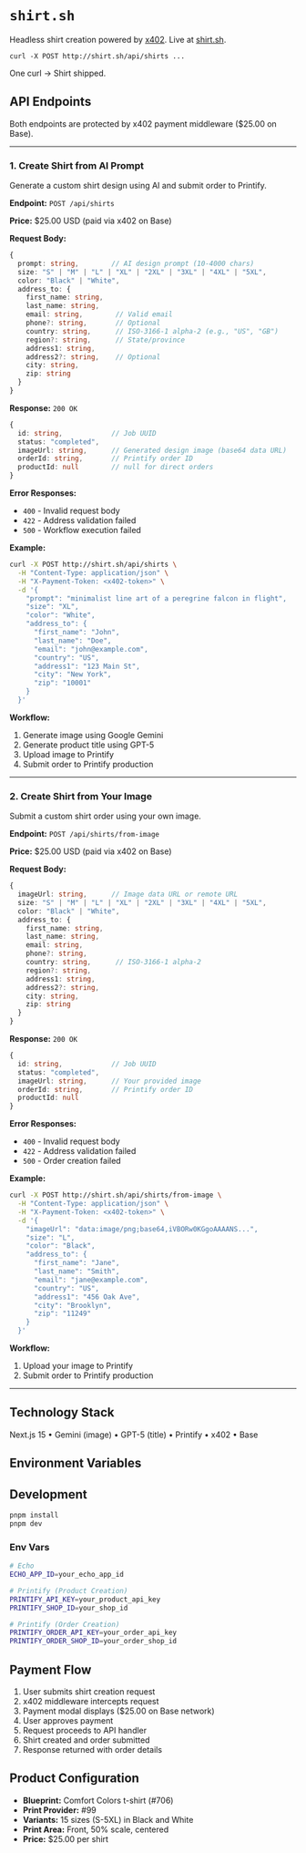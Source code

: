 # `shirt.sh`

Headless shirt creation powered by [x402](https://www.x402.org/). Live at [shirt.sh](shirt.sh).

`curl -X POST http://shirt.sh/api/shirts ...`

One curl → Shirt shipped.

## API Endpoints

Both endpoints are protected by x402 payment middleware ($25.00 on Base).

---

### 1. Create Shirt from AI Prompt

Generate a custom shirt design using AI and submit order to Printify.

**Endpoint:** `POST /api/shirts`

**Price:** $25.00 USD (paid via x402 on Base)

**Request Body:**
```typescript
{
  prompt: string,        // AI design prompt (10-4000 chars)
  size: "S" | "M" | "L" | "XL" | "2XL" | "3XL" | "4XL" | "5XL",
  color: "Black" | "White",
  address_to: {
    first_name: string,
    last_name: string,
    email: string,        // Valid email
    phone?: string,       // Optional
    country: string,      // ISO-3166-1 alpha-2 (e.g., "US", "GB")
    region?: string,      // State/province
    address1: string,
    address2?: string,    // Optional
    city: string,
    zip: string
  }
}
```

**Response:** `200 OK`
```typescript
{
  id: string,            // Job UUID
  status: "completed",
  imageUrl: string,      // Generated design image (base64 data URL)
  orderId: string,       // Printify order ID
  productId: null        // null for direct orders
}
```

**Error Responses:**
- `400` - Invalid request body
- `422` - Address validation failed
- `500` - Workflow execution failed

**Example:**
```bash
curl -X POST http://shirt.sh/api/shirts \
  -H "Content-Type: application/json" \
  -H "X-Payment-Token: <x402-token>" \
  -d '{
    "prompt": "minimalist line art of a peregrine falcon in flight",
    "size": "XL",
    "color": "White",
    "address_to": {
      "first_name": "John",
      "last_name": "Doe",
      "email": "john@example.com",
      "country": "US",
      "address1": "123 Main St",
      "city": "New York",
      "zip": "10001"
    }
  }'
```

**Workflow:**
1. Generate image using Google Gemini
2. Generate product title using GPT-5
3. Upload image to Printify
4. Submit order to Printify production

---

### 2. Create Shirt from Your Image

Submit a custom shirt order using your own image.

**Endpoint:** `POST /api/shirts/from-image`

**Price:** $25.00 USD (paid via x402 on Base)

**Request Body:**
```typescript
{
  imageUrl: string,      // Image data URL or remote URL
  size: "S" | "M" | "L" | "XL" | "2XL" | "3XL" | "4XL" | "5XL",
  color: "Black" | "White",
  address_to: {
    first_name: string,
    last_name: string,
    email: string,
    phone?: string,
    country: string,      // ISO-3166-1 alpha-2
    region?: string,
    address1: string,
    address2?: string,
    city: string,
    zip: string
  }
}
```

**Response:** `200 OK`
```typescript
{
  id: string,            // Job UUID
  status: "completed",
  imageUrl: string,      // Your provided image
  orderId: string,       // Printify order ID
  productId: null
}
```

**Error Responses:**
- `400` - Invalid request body
- `422` - Address validation failed
- `500` - Order creation failed

**Example:**
```bash
curl -X POST http://shirt.sh/api/shirts/from-image \
  -H "Content-Type: application/json" \
  -H "X-Payment-Token: <x402-token>" \
  -d '{
    "imageUrl": "data:image/png;base64,iVBORw0KGgoAAAANS...",
    "size": "L",
    "color": "Black",
    "address_to": {
      "first_name": "Jane",
      "last_name": "Smith",
      "email": "jane@example.com",
      "country": "US",
      "address1": "456 Oak Ave",
      "city": "Brooklyn",
      "zip": "11249"
    }
  }'
```

**Workflow:**
1. Upload your image to Printify
2. Submit order to Printify production

---

## Technology Stack
Next.js 15 • Gemini (image) • GPT-5 (title) • Printify • x402 • Base


## Environment Variables


## Development

```bash
pnpm install
pnpm dev
```

### Env Vars
```bash
# Echo
ECHO_APP_ID=your_echo_app_id

# Printify (Product Creation)
PRINTIFY_API_KEY=your_product_api_key
PRINTIFY_SHOP_ID=your_shop_id

# Printify (Order Creation)
PRINTIFY_ORDER_API_KEY=your_order_api_key
PRINTIFY_ORDER_SHOP_ID=your_order_shop_id
```

## Payment Flow

1. User submits shirt creation request
2. x402 middleware intercepts request
3. Payment modal displays ($25.00 on Base network)
4. User approves payment
5. Request proceeds to API handler
6. Shirt created and order submitted
7. Response returned with order details

## Product Configuration

- **Blueprint:** Comfort Colors t-shirt (#706)
- **Print Provider:** #99
- **Variants:** 15 sizes (S-5XL) in Black and White
- **Print Area:** Front, 50% scale, centered
- **Price:** $25.00 per shirt
